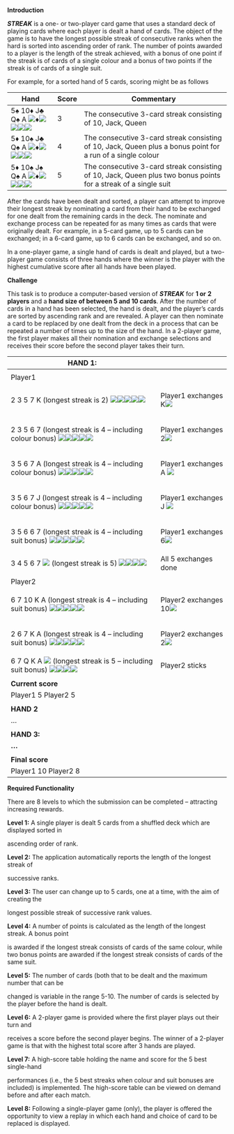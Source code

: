 **Introduction** 

***STREAK*** is a one- or two-player card game that uses a standard deck of playing cards where each player is dealt a hand of cards.  The object of the game is to have the longest possible streak of consecutive ranks when the hard is sorted into ascending order of rank. The number of points awarded to a player is the length of the streak achieved, with a bonus of one point if the streak is of cards of a single colour and a bonus of two points if the streak is of cards of a single suit. 

For example, for a sorted hand of 5 cards, scoring might be as follows  



|**Hand** |**Score** |**Commentary** |
| - | - | - |
|5♠  10♦  J♣  Q♠  A ![](Aspose.Words.0e6c49d2-4b44-4b75-bb7d-38d233d3e0c1.002.png)♦![](Aspose.Words.0e6c49d2-4b44-4b75-bb7d-38d233d3e0c1.003.png)![](Aspose.Words.0e6c49d2-4b44-4b75-bb7d-38d233d3e0c1.002.png)![](Aspose.Words.0e6c49d2-4b44-4b75-bb7d-38d233d3e0c1.004.png)![](Aspose.Words.0e6c49d2-4b44-4b75-bb7d-38d233d3e0c1.003.png)|3 |The consecutive 3-card streak consisting of 10, Jack, Queen |
|5♦  10♠  J♣  Q♠  A ![](Aspose.Words.0e6c49d2-4b44-4b75-bb7d-38d233d3e0c1.002.png)♦![](Aspose.Words.0e6c49d2-4b44-4b75-bb7d-38d233d3e0c1.002.png)![](Aspose.Words.0e6c49d2-4b44-4b75-bb7d-38d233d3e0c1.003.png)![](Aspose.Words.0e6c49d2-4b44-4b75-bb7d-38d233d3e0c1.004.png)![](Aspose.Words.0e6c49d2-4b44-4b75-bb7d-38d233d3e0c1.003.png)|4 |The consecutive 3-card streak consisting of 10, Jack, Queen plus a bonus point for a run of a single colour |
|5♦ 10♠  J♠  Q♠  A ![](Aspose.Words.0e6c49d2-4b44-4b75-bb7d-38d233d3e0c1.002.png)♦![](Aspose.Words.0e6c49d2-4b44-4b75-bb7d-38d233d3e0c1.002.png)![](Aspose.Words.0e6c49d2-4b44-4b75-bb7d-38d233d3e0c1.003.png)![](Aspose.Words.0e6c49d2-4b44-4b75-bb7d-38d233d3e0c1.003.png)![](Aspose.Words.0e6c49d2-4b44-4b75-bb7d-38d233d3e0c1.003.png)|5 |The consecutive 3-card streak consisting of 10, Jack, Queen plus two bonus points for a streak of a single suit |

After the cards have been dealt and sorted, a player can attempt to improve their longest streak by nominating a card from their hand to be exchanged for one dealt from the remaining cards in the deck. The nominate and exchange process can be repeated for as many times as cards that were originally dealt. For example, in a 5-card game, up to 5 cards can be exchanged; in a 6-card game, up to 6 cards can be exchanged, and so on.  

In a one-player game, a single hand of cards is dealt and played, but a two-player game consists of three hands where the winner is the player with the highest cumulative score after all hands have been played.  

**Challenge** 

This task is to produce a computer-based version of ***STREAK*** for **1 or** **2 players** and a **hand size of between 5 and 10 cards**. After the number of cards in a hand has been selected, the hand is dealt, and the player’s cards are sorted by ascending rank and are revealed. A player can then nominate a card to be replaced by one dealt from the deck in a process that can be repeated a number of times up to the size of the hand. In a 2-player game, the first player makes all their nomination and exchange selections and receives their score before the second player takes their turn. 

|**HAND 1:** ||
| - | :- |
|||
|Player1 ||
|<p>2 3 5 7 K (longest streak is 2)  ![](Aspose.Words.0e6c49d2-4b44-4b75-bb7d-38d233d3e0c1.003.png)![](Aspose.Words.0e6c49d2-4b44-4b75-bb7d-38d233d3e0c1.002.png)![](Aspose.Words.0e6c49d2-4b44-4b75-bb7d-38d233d3e0c1.003.png)![](Aspose.Words.0e6c49d2-4b44-4b75-bb7d-38d233d3e0c1.004.png)![](Aspose.Words.0e6c49d2-4b44-4b75-bb7d-38d233d3e0c1.004.png)</p><p>    </p>|<p>Player1 exchanges K![](Aspose.Words.0e6c49d2-4b44-4b75-bb7d-38d233d3e0c1.004.png)</p><p></p>|
|<p>2 3 5 6 7 (longest streak is 4 – including colour bonus) ![](Aspose.Words.0e6c49d2-4b44-4b75-bb7d-38d233d3e0c1.003.png)![](Aspose.Words.0e6c49d2-4b44-4b75-bb7d-38d233d3e0c1.002.png)![](Aspose.Words.0e6c49d2-4b44-4b75-bb7d-38d233d3e0c1.003.png)![](Aspose.Words.0e6c49d2-4b44-4b75-bb7d-38d233d3e0c1.003.png)![](Aspose.Words.0e6c49d2-4b44-4b75-bb7d-38d233d3e0c1.004.png)</p><p>    </p>|<p>Player1 exchanges 2![](Aspose.Words.0e6c49d2-4b44-4b75-bb7d-38d233d3e0c1.003.png)</p><p></p>|
|<p>3 5 6 7 A (longest streak is 4 – including colour bonus) ![](Aspose.Words.0e6c49d2-4b44-4b75-bb7d-38d233d3e0c1.002.png)![](Aspose.Words.0e6c49d2-4b44-4b75-bb7d-38d233d3e0c1.003.png)![](Aspose.Words.0e6c49d2-4b44-4b75-bb7d-38d233d3e0c1.003.png)![](Aspose.Words.0e6c49d2-4b44-4b75-bb7d-38d233d3e0c1.004.png)![](Aspose.Words.0e6c49d2-4b44-4b75-bb7d-38d233d3e0c1.002.png)</p><p>    </p>|<p>Player1 exchanges A ![](Aspose.Words.0e6c49d2-4b44-4b75-bb7d-38d233d3e0c1.002.png)</p><p></p>|
|<p>3 5 6 7 J (longest streak is 4 – including colour bonus) ![](Aspose.Words.0e6c49d2-4b44-4b75-bb7d-38d233d3e0c1.002.png)![](Aspose.Words.0e6c49d2-4b44-4b75-bb7d-38d233d3e0c1.003.png)![](Aspose.Words.0e6c49d2-4b44-4b75-bb7d-38d233d3e0c1.003.png)![](Aspose.Words.0e6c49d2-4b44-4b75-bb7d-38d233d3e0c1.004.png)![](Aspose.Words.0e6c49d2-4b44-4b75-bb7d-38d233d3e0c1.002.png)</p><p>    </p>|<p>Player1 exchanges J ![](Aspose.Words.0e6c49d2-4b44-4b75-bb7d-38d233d3e0c1.002.png)</p><p></p>|
|<p>3 5 6 6 7 (longest streak is 4 – including suit bonus)  ![](Aspose.Words.0e6c49d2-4b44-4b75-bb7d-38d233d3e0c1.002.png)![](Aspose.Words.0e6c49d2-4b44-4b75-bb7d-38d233d3e0c1.003.png)![](Aspose.Words.0e6c49d2-4b44-4b75-bb7d-38d233d3e0c1.003.png)![](Aspose.Words.0e6c49d2-4b44-4b75-bb7d-38d233d3e0c1.002.png)![](Aspose.Words.0e6c49d2-4b44-4b75-bb7d-38d233d3e0c1.004.png)</p><p>    </p>|<p>Player1 exchanges 6![](Aspose.Words.0e6c49d2-4b44-4b75-bb7d-38d233d3e0c1.002.png)</p><p></p>|
|3 4 5 6 7 ![](Aspose.Words.0e6c49d2-4b44-4b75-bb7d-38d233d3e0c1.004.png) (longest streak is 5)  ![](Aspose.Words.0e6c49d2-4b44-4b75-bb7d-38d233d3e0c1.002.png)![](Aspose.Words.0e6c49d2-4b44-4b75-bb7d-38d233d3e0c1.002.png)![](Aspose.Words.0e6c49d2-4b44-4b75-bb7d-38d233d3e0c1.003.png)![](Aspose.Words.0e6c49d2-4b44-4b75-bb7d-38d233d3e0c1.003.png)|All 5 exchanges done |
|||
|Player2 ||
|<p>6 7 10 K  A   (longest streak is 4 – including suit bonus)  ![](Aspose.Words.0e6c49d2-4b44-4b75-bb7d-38d233d3e0c1.002.png)![](Aspose.Words.0e6c49d2-4b44-4b75-bb7d-38d233d3e0c1.002.png)![](Aspose.Words.0e6c49d2-4b44-4b75-bb7d-38d233d3e0c1.004.png)![](Aspose.Words.0e6c49d2-4b44-4b75-bb7d-38d233d3e0c1.004.png)![](Aspose.Words.0e6c49d2-4b44-4b75-bb7d-38d233d3e0c1.004.png)</p><p>    </p>|<p>Player2 exchanges 10![](Aspose.Words.0e6c49d2-4b44-4b75-bb7d-38d233d3e0c1.004.png)</p><p></p>|
|<p>2 6 7 K  A (longest streak is 4 – including suit bonus)  ![](Aspose.Words.0e6c49d2-4b44-4b75-bb7d-38d233d3e0c1.004.png)![](Aspose.Words.0e6c49d2-4b44-4b75-bb7d-38d233d3e0c1.002.png)![](Aspose.Words.0e6c49d2-4b44-4b75-bb7d-38d233d3e0c1.002.png)![](Aspose.Words.0e6c49d2-4b44-4b75-bb7d-38d233d3e0c1.004.png)![](Aspose.Words.0e6c49d2-4b44-4b75-bb7d-38d233d3e0c1.004.png)</p><p>    </p>|<p>Player2 exchanges 2![](Aspose.Words.0e6c49d2-4b44-4b75-bb7d-38d233d3e0c1.004.png)</p><p></p>|
|6 7 Q K  A ![](Aspose.Words.0e6c49d2-4b44-4b75-bb7d-38d233d3e0c1.004.png)   (longest streak is 5 – including suit bonus)  ![](Aspose.Words.0e6c49d2-4b44-4b75-bb7d-38d233d3e0c1.002.png)![](Aspose.Words.0e6c49d2-4b44-4b75-bb7d-38d233d3e0c1.002.png)![](Aspose.Words.0e6c49d2-4b44-4b75-bb7d-38d233d3e0c1.004.png)![](Aspose.Words.0e6c49d2-4b44-4b75-bb7d-38d233d3e0c1.004.png)|Player2 sticks |
|||
|**Current score** ||
|Player1   5   Player2   5 ||
|||
|**HAND 2** ||
|… ||
|||
|**HAND 3:** ||
|**…** ||
|||
|**Final score** ||
|Player1   10  Player2   8 ||
**Required Functionality** 

There are 8 levels to which the submission can be completed – attracting increasing rewards. 

**Level 1:** A single player is dealt 5 cards from a shuffled deck which are displayed sorted in 

ascending order of rank. 

**Level 2:** The application automatically reports the length of the longest streak of 

successive ranks. 

**Level 3:** The user can change up to 5 cards, one at a time, with the aim of creating the 

longest possible streak of successive rank values. 

**Level 4:** A number of points is calculated as the length of the longest streak. A bonus point 

is awarded if the longest streak consists of cards of the same colour, while two bonus points are awarded if the longest streak consists of cards of the same suit. 

**Level 5:** The number of cards (both that to be dealt and the maximum number that can be 

changed is variable in the range 5-10. The number of cards is selected by the player before the hand is dealt. 

**Level 6:** A 2-player game is provided where the first player plays out their turn and 

receives a score before the second player begins. The winner of a 2-player game is that with the highest total score after 3 hands are played. 

**Level 7:** A high-score table holding the name and score for the 5 best single-hand 

performances (i.e., the 5 best streaks when colour and suit bonuses are included) is implemented. The high-score table can be viewed on demand before and after each match. 

**Level 8:** Following a single-player game (only), the player is offered the opportunity to view a replay in which each hand and choice of card to be replaced is displayed. 
